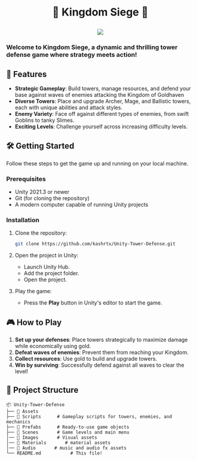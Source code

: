# <p align="center">👑 Kingdom Siege 🏰</p>

<p align="center"><img src=https://github.com/user-attachments/assets/edaca572-030e-4de1-b0f8-5a322ba1e816></p>


### Welcome to **Kingdom Siege**, a dynamic and thrilling tower defense game where strategy meets action!

## 🚀 Features

- **Strategic Gameplay**: Build towers, manage resources, and defend your base against waves of enemies attacking the Kingdom of Goldhaven
- **Diverse Towers**: Place and upgrade Archer, Mage, and Ballistic towers, each with unique abilities and attack styles.
- **Enemy Variety**: Face off against different types of enemies, from swift Goblins to tanky Slimes.
- **Exciting Levels**: Challenge yourself across increasing difficulty levels.

## 🛠️ Getting Started

Follow these steps to get the game up and running on your local machine.

### Prerequisites

- Unity 2021.3 or newer
- Git (for cloning the repository)
- A modern computer capable of running Unity projects

### Installation

1. Clone the repository:
   ```bash
   git clone https://github.com/kashrtx/Unity-Tower-Defense.git
   ```
2. Open the project in Unity:
   - Launch Unity Hub.
   - Add the project folder.
   - Open the project.

3. Play the game:
   - Press the **Play** button in Unity's editor to start the game.

## 🎮 How to Play

1. **Set up your defenses**: Place towers strategically to maximize damage while economically using gold.
2. **Defeat waves of enemies**: Prevent them from reaching your Kingdom.
3. **Collect resources**: Use gold to build and upgrade towers.
4. **Win by surviving**: Successfully defend against all waves to clear the level!

## 📂 Project Structure

```plaintext
📦 Unity-Tower-Defense
├── 📁 Assets
├── 📁 Scripts      # Gameplay scripts for towers, enemies, and mechanics
├── 📁 Prefabs      # Ready-to-use game objects
├── 📁 Scenes       # Game levels and main menu
│── 📁 Images       # Visual assets
│── 📁 Materials       # material assets
│── 📁 Audio       # music and audio fx assets 
└── README.md           # This file!
```


